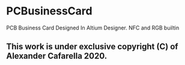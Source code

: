 # PCBusinessCard
PCB Business Card
Designed In Altium Designer. NFC and RGB builtin
## This work is under exclusive copyright (C) of Alexander Cafarella 2020.
